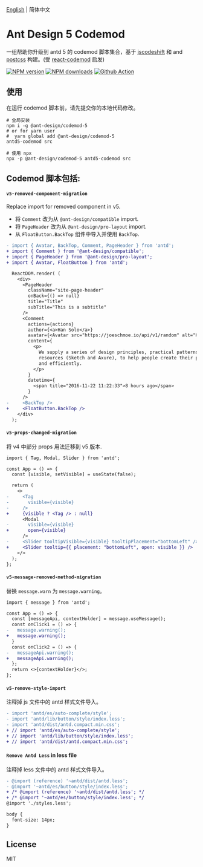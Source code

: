 [English](./README.md) | 简体中文

# Ant Design 5 Codemod

一组帮助你升级到 antd 5 的 codemod 脚本集合，基于 [jscodeshift](https://github.com/facebook/jscodeshift) 和 and [postcss](https://github.com/postcss/postcss) 构建。(受 [react-codemod](https://github.com/reactjs/react-codemod) 启发)

[![NPM version](https://img.shields.io/npm/v/@ant-design/codemod-5.svg?style=flat)](https://npmjs.org/package/@ant-design/codemod-5) [![NPM downloads](http://img.shields.io/npm/dm/@ant-design/codemod-5.svg?style=flat)](https://npmjs.org/package/@ant-design/codemod-5) [![Github Action](https://github.com/ant-design/codemod-v5/actions/workflows/test.yml/badge.svg)](https://github.com/ant-design/codemod-v5/actions/workflows/test.yml)

## 使用

在运行 codemod 脚本前，请先提交你的本地代码修改。

```shell
# 全局安装
npm i -g @ant-design/codemod-5
# or for yarn user
#  yarn global add @ant-design/codemod-5
antd5-codemod src

# 使用 npx
npx -p @ant-design/codemod-5 antd5-codemod src
```

## Codemod 脚本包括:

#### `v5-removed-component-migration`

Replace import for removed component in v5.

- 将 `Comment` 改为从 `@ant-design/compatible` import.
- 将 `PageHeader` 改为从 `@ant-design/pro-layout` import.
- 从 `FloatButton.BackTop` 组件中导入并使用 `BackTop`.

```diff
- import { Avatar, BackTop, Comment, PageHeader } from 'antd';
+ import { Comment } from '@ant-design/compatible';
+ import { PageHeader } from '@ant-design/pro-layout';
+ import { Avatar, FloatButton } from 'antd';

  ReactDOM.render( (
    <div>
      <PageHeader
        className="site-page-header"
        onBack={() => null}
        title="Title"
        subTitle="This is a subtitle"
      />
      <Comment
        actions={actions}
        author={<a>Han Solo</a>}
        avatar={<Avatar src="https://joeschmoe.io/api/v1/random" alt="Han Solo" />}
        content={
          <p>
            We supply a series of design principles, practical patterns and high quality design
            resources (Sketch and Axure), to help people create their product prototypes beautifully
            and efficiently.
          </p>
        }
        datetime={
          <span title="2016-11-22 11:22:33">8 hours ago</span>
        }
      />
-     <BackTop />
+     <FloatButton.BackTop />
    </div>
  );
```

#### `v5-props-changed-migration`

将 v4 中部分 props 用法迁移到 v5 版本.

```diff
import { Tag, Modal, Slider } from 'antd';

const App = () => {
  const [visible, setVisible] = useState(false);

  return (
    <>
-     <Tag
-       visible={visible}
-     />
+     {visible ? <Tag /> : null}
      <Modal
-       visible={visible}
+       open={visible}
      />
-     <Slider tooltipVisible={visible} tooltipPlacement="bottomLeft" />
+     <Slider tooltip={{ placement: "bottomLeft", open: visible }} />
    </>
  );
};
```

#### `v5-message-removed-method-migration`

替换 `message.warn` 为 `message.warning`。

```diff
import { message } from 'antd';

const App = () => {
  const [messageApi, contextHolder] = message.useMessage();
  const onClick1 = () => {
-   message.warning();
+   message.warning();
  }
  const onClick2 = () => {
-   messageApi.warning();
+   messageApi.warning();
  };
  return <>{contextHolder}</>;
};
```

#### `v5-remove-style-import`

注释掉 js 文件中的 antd 样式文件导入。

```diff
- import 'antd/es/auto-complete/style';
- import 'antd/lib/button/style/index.less';
- import 'antd/dist/antd.compact.min.css';
+ // import 'antd/es/auto-complete/style';
+ // import 'antd/lib/button/style/index.less';
+ // import 'antd/dist/antd.compact.min.css';
```

#### `Remove Antd Less` in less file

注释掉 less 文件中的 antd 样式文件导入。

```diff
- @import (reference) '~antd/dist/antd.less';
- @import '~antd/es/button/style/index.less';
+ /* @import (reference) '~antd/dist/antd.less'; */
+ /* @import '~antd/es/button/style/index.less'; */
@import './styles.less';

body {
  font-size: 14px;
}
```

## License

MIT
